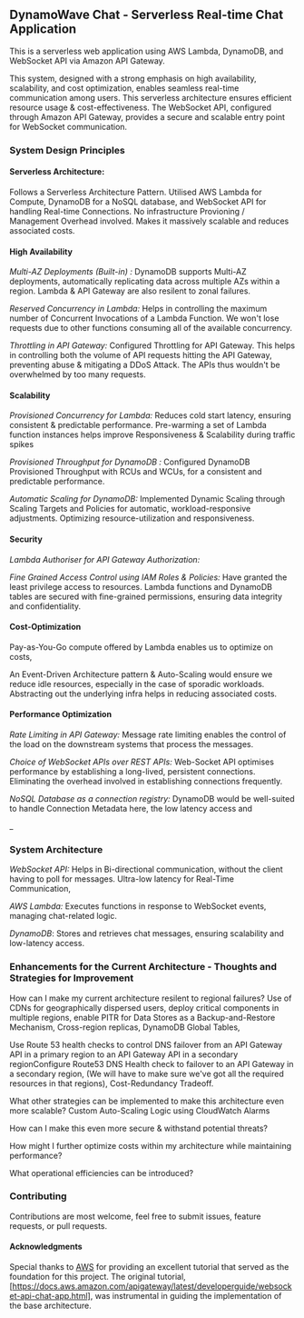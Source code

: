 ## DynamoWave Chat - Serverless Real-time Chat Application  

This is a serverless web application using AWS Lambda, DynamoDB, and WebSocket API via Amazon API Gateway. 

This system, designed with a strong emphasis on high availability, scalability, and cost optimization, enables seamless real-time communication among users. This serverless architecture ensures efficient resource usage & cost-effectiveness. The WebSocket API, configured through Amazon API Gateway, provides a secure and scalable entry point for WebSocket communication.


### System Design Principles

#### Serverless Architecture:
Follows a Serverless Architecture Pattern. Utilised AWS Lambda for Compute, DynamoDB for a NoSQL database, and WebSocket API for handling Real-time Connections. No infrastructure Provioning / Management Overhead involved. Makes it massively scalable and reduces associated costs.

#### High Availability 

_Multi-AZ Deployments (Built-in) :_
DynamoDB supports Multi-AZ deployments, automatically replicating data across multiple AZs within a region.
Lambda & API Gateway are also resilent to zonal failures.

_Reserved Concurrency in Lambda:_ 
Helps in controlling the maximum number of Concurrent Invocations of a Lambda Function. We won't lose requests due to other functions consuming all of the available concurrency.

_Throttling in API Gateway:_ Configured Throttling for API Gateway. This helps in controlling both the volume of API requests hitting the API Gateway, preventing abuse & mitigating a DDoS Attack. The APIs thus wouldn't be overwhelmed by too many requests.

#### Scalability 

_Provisioned Concurrency for Lambda:_ Reduces cold start latency, ensuring consistent & predictable performance. Pre-warming a set of Lambda function instances helps improve Responsiveness & Scalability during traffic spikes

_Provisioned Throughput for DynamoDB :_ Configured DynamoDB Provisioned Throughput with RCUs and WCUs, for a consistent and predictable performance.

 _Automatic Scaling for DynamoDB:_ Implemented Dynamic Scaling through Scaling Targets and Policies for automatic, workload-responsive adjustments. Optimizing resource-utilization and responsiveness.


#### Security 

_Lambda Authoriser for API Gateway Authorization:_  

_Fine Grained Access Control using IAM Roles & Policies:_ Have granted the least privilege access to resources. Lambda functions and DynamoDB tables are secured with fine-grained permissions, ensuring data integrity and confidentiality.

#### Cost-Optimization 

Pay-as-You-Go compute offered by Lambda enables us to optimize on costs, 

An Event-Driven Architecture pattern & Auto-Scaling would ensure we reduce idle resources, especially in the case of sporadic workloads. 
Abstracting out the underlying infra helps in reducing associated costs. 


#### Performance Optimization 

_Rate Limiting in API Gateway:_ Message rate limiting enables the control of the load on the downstream systems that process the messages.

_Choice of WebSocket APIs over REST APIs:_ Web-Socket API optimises performance by establishing a long-lived, persistent connections. Eliminating the overhead involved in establishing connections frequently.  

_NoSQL Database as a connection registry:_  DynamoDB would be well-suited to handle Connection Metadata here, the low latency access and 

_

### System Architecture

_WebSocket API:_ Helps in Bi-directional communication, without the client having to poll for messages. Ultra-low latency for Real-Time Communication, 

_AWS Lambda:_ Executes functions in response to WebSocket events, managing chat-related logic.

_DynamoDB_: Stores and retrieves chat messages, ensuring scalability and low-latency access.

### Enhancements for the Current Architecture -  Thoughts and Strategies for Improvement

How can I make my current architecture resilent to regional failures? 
Use of CDNs for geographically dispersed users, deploy critical components in multiple regions, enable PITR for Data Stores as a Backup-and-Restore Mechanism, Cross-region replicas, DynamoDB Global Tables, 

Use Route 53 health checks to control DNS failover from an API Gateway API in a primary region to an API Gateway API in a secondary regionConfigure Route53 DNS Health check to failover to an API Gateway in a secondary region, (We will have to make sure we've got all the required resources in that regions), Cost-Redundancy Tradeoff.

What other strategies can be implemented to make this architecture even more scalable?
Custom Auto-Scaling Logic using CloudWatch Alarms

How can I make this even more secure & withstand potential threats?

How might I further optimize costs within my architecture while maintaining performance?

What operational efficiencies can be introduced?



### Contributing 
Contributions are most welcome, feel free to submit issues, feature requests, or pull requests. 

#### Acknowledgments
Special thanks to [AWS](https://aws.amazon.com/) for providing an excellent tutorial that served as the foundation for this project. The original tutorial, [https://docs.aws.amazon.com/apigateway/latest/developerguide/websocket-api-chat-app.html], was instrumental in guiding the implementation of the base architecture.



